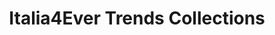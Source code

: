 ---
title: "Italia4Ever Trends Collections"
url: /accra/italia4ever-trends-collections/
shop: boutique
---